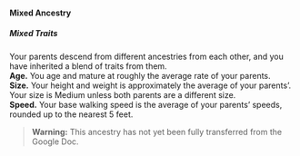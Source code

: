 #### Mixed Ancestry

##### Mixed Traits

Your parents descend from different ancestries from each other, and you have inherited a blend of traits from them.
\
**Age.**
You age and mature at roughly the average rate of your parents.
\
**Size.**
Your height and weight is approximately the average of your parents’.
Your size is Medium unless both parents are a different size.
\
**Speed.**
Your base walking speed is the average of your parents’ speeds, rounded up to the nearest 5 feet.

> **Warning:**
> This ancestry has not yet been fully transferred from the Google Doc.
